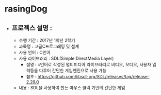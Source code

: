 # rasingDog
+ ## 프로젝스 설명 :
    - 수행 기간 : 2017년 1학년 2학기
    - 과목명 : 고급C프로그래밍 및 설계
    - 사용 언어 : C언어
    - 사용 라이브러리 : SDL(Simple DirectMedia Layer)
        * 설명 : c언어로 작성된 멀티미디어 라이브러리로 비디오, 오디오, 사용자 입력등을 다루어 간단한 게임엔진으로 사용 가능
        * 참조 : https://github.com/libsdl-org/SDL/releases/tag/release-2.26.0
    - 내용 : SDL을 사용하여 만든 마우스 클릭 기반의 간단한 게임
